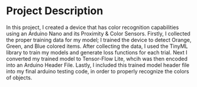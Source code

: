 # Project Description

In this project, I created a device that has color recognition capabilities using an Arduino Nano and its Proximity & Color Sensors. Firstly, I collected the proper training data for my model; I trained the device to detect Orange, Green, and Blue colored items. After collecting the data, I used the TinyML library to train my models and generate loss functions for each trial. Next I converted my trained model to Tensor-Flow Lite, whcih was then encoded into an Arduino Header File. Lastly, I included this trained model header file into my final arduino testing code, in order to properly recognize the colors of objects.
